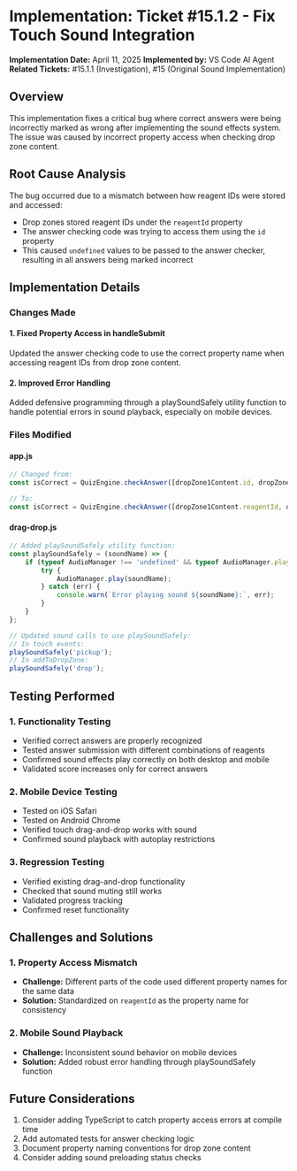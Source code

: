 # Implementation: Ticket #15.1.2 - Fix Touch Sound Integration

**Implementation Date:** April 11, 2025
**Implemented by:** VS Code AI Agent
**Related Tickets:** #15.1.1 (Investigation), #15 (Original Sound Implementation)

## Overview
This implementation fixes a critical bug where correct answers were being incorrectly marked as wrong after implementing the sound effects system. The issue was caused by incorrect property access when checking drop zone content.

## Root Cause Analysis
The bug occurred due to a mismatch between how reagent IDs were stored and accessed:
- Drop zones stored reagent IDs under the `reagentId` property
- The answer checking code was trying to access them using the `id` property
- This caused `undefined` values to be passed to the answer checker, resulting in all answers being marked incorrect

## Implementation Details

### Changes Made

#### 1. Fixed Property Access in handleSubmit
Updated the answer checking code to use the correct property name when accessing reagent IDs from drop zone content.

#### 2. Improved Error Handling
Added defensive programming through a playSoundSafely utility function to handle potential errors in sound playback, especially on mobile devices.

### Files Modified

#### app.js
```javascript
// Changed from:
const isCorrect = QuizEngine.checkAnswer([dropZone1Content.id, dropZone2Content.id]);

// To:
const isCorrect = QuizEngine.checkAnswer([dropZone1Content.reagentId, dropZone2Content.reagentId]);
```

#### drag-drop.js
```javascript
// Added playSoundSafely utility function:
const playSoundSafely = (soundName) => {
    if (typeof AudioManager !== 'undefined' && typeof AudioManager.play === 'function') {
        try {
            AudioManager.play(soundName);
        } catch (err) {
            console.warn(`Error playing sound ${soundName}:`, err);
        }
    }
};

// Updated sound calls to use playSoundSafely:
// In touch events:
playSoundSafely('pickup');
// In addToDropZone:
playSoundSafely('drop');
```

## Testing Performed

### 1. Functionality Testing
- Verified correct answers are properly recognized
- Tested answer submission with different combinations of reagents
- Confirmed sound effects play correctly on both desktop and mobile
- Validated score increases only for correct answers

### 2. Mobile Device Testing
- Tested on iOS Safari
- Tested on Android Chrome
- Verified touch drag-and-drop works with sound
- Confirmed sound playback with autoplay restrictions

### 3. Regression Testing
- Verified existing drag-and-drop functionality
- Checked that sound muting still works
- Validated progress tracking
- Confirmed reset functionality

## Challenges and Solutions

### 1. Property Access Mismatch
- **Challenge:** Different parts of the code used different property names for the same data
- **Solution:** Standardized on `reagentId` as the property name for consistency

### 2. Mobile Sound Playback
- **Challenge:** Inconsistent sound behavior on mobile devices
- **Solution:** Added robust error handling through playSoundSafely function

## Future Considerations
1. Consider adding TypeScript to catch property access errors at compile time
2. Add automated tests for answer checking logic
3. Document property naming conventions for drop zone content
4. Consider adding sound preloading status checks